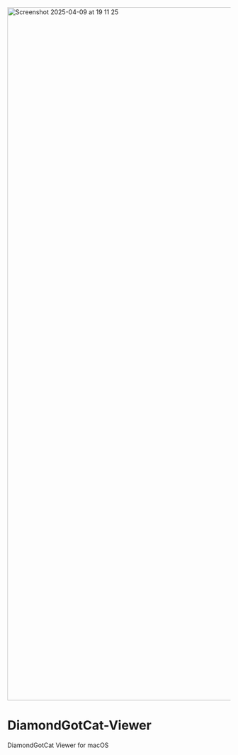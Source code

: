 
<img width="1560" alt="Screenshot 2025-04-09 at 19 11 25" src="https://github.com/user-attachments/assets/adfdef20-d418-4935-a3d0-ce867893bb2b" />

# DiamondGotCat-Viewer
DiamondGotCat Viewer for macOS

